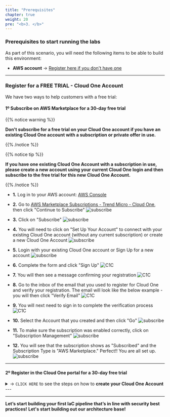```yaml
---
title: "Prerequisites"
chapter: true
weight: 20
pre: "<b>3. </b>"
---
```


### Prerequisites to start running the labs
As part of this scenario, you will need the following items to be able to build this environment:

- **AWS account** -> [Register here if you don't have one](https://portal.aws.amazon.com/billing/signup#/start)

---

### Register for a FREE TRIAL - Cloud One Account

We have two ways to help customers with a free trial:

#### 1º Subscribe on AWS Marketplace for a 30-day free trial 

{{% notice warning %}}
<p style='text-align: left;'>
<b>Don't subscribe for a free trial on your Cloud One account if you have an existing Cloud One account with a subscription or private offer in use.</b>
</p>
{{% /notice %}}

{{% notice tip %}}
<p style='text-align: left;'>
<b>If you have one existing Cloud One Account with a subscription in use, please create a new account using your current Cloud One login and then subscribe to the free trial for this new Cloud One Account.</b>
</p>
{{% /notice %}}


- **1.** Log in to your AWS account: [AWS Console](https://console.aws.amazon.com/)

- **2.** Go to [AWS Marketplace Subscriptions - Trend Micro - Cloud One](https://aws.amazon.com/marketplace/pp/prodview-g232pyu6l55l4?trk=el_a134p000003yrYeAAI&trkCampaign=AWSMP_pdp_dev_x_dg&sc_channel=el&sc_campaign=el_awsmp_mult&sc_outcome=Marketplace), then click "Continue to Subscribe"
![subscribe](/images/subscribe1.png)

- **3.** Click on "Subscribe"
![subscribe](/images/subscribe2.png)

- **4.** You will need to click on "Set Up Your Account" to connect with your existing Cloud One account (without any current subscription) or create a new Cloud One Account
![subscribe](/images/subscribe3.png)

- **5.** Login with your existing Cloud One account or Sign Up for a new account
![subscribe](/images/subscribe4.png)

- **6.** Complete the form and click "Sign Up"
![C1C](/images/c1c_1.png)

- **7.** You will then see a message confirming your registration
![C1C](/images/c1c_2.png)

- **8.** Go to the inbox of the email that you used to register for Cloud One and verify your registration. The email will look like the below example - you will then click "Verify Email"
![C1C](/images/c1c_3.png)

- **9.** You will next need to sign in to complete the verification process 
![C1C](/images/c1c_4.png)

- **10.** Select the Account that you created and then click "Go"
![subscribe](/images/subscribe6.png)

- **11.** To make sure the subscription was enabled correctly, click on "Subscription Management"
![subscribe](/images/subscribe7.png)

- **12.** You will see that the subscription shows as "Subscribed" and the Subscription Type is "AWS Marketplace." Perfect!! You are all set up.
![subscribe](/images/subscribe8.png)

---

#### 2º Register in the Cloud One portal for a 30-day free trial

<details>
  <summary> -> <code>CLICK HERE</code> to see the steps on how to <strong>create your Cloud One Account</strong> </summary>


**1.** Go to [Register for a free trial](https://cloudone.trendmicro.com/register), fill-up the form details and click Sign Up.
![C1C](/images/c1c_1.png)

**2.** After you will see a message about your Sign Up in Cloud One.

![C1C](/images/c1c_2.png)

**3.** Go to your mailbox from the email that you used to register in Cloud One and verify your registration from Cloud One. The email will look like the below example, you will just need to click Verify Email.

![C1C](/images/c1c_3.png)

**4.** Now you will need to sign in to complete the verification process. 

![C1C](/images/c1c_4.png)

**5.** You will need to create an Account Alias, in our case I'm using <code>Modernization_Workshop</code>,  after choose which region you would like to hosted your data from Cloud One, then click Continue.

![C1C](/images/c1c_5.png)

**6.** Choose the account that you just create and then click Go.

![C1C](/images/c1c_6.png)

**7.** Now you are log in Trend Micro Cloud One Platform 

![C1C](/images/c1c_7.png)

</details>
---

----

**Let’s start building your first IaC pipeline that’s in line with security best practices!**
**Let's start building out our architecture base!**
